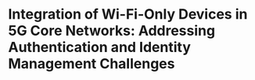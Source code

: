 # Integration of Wi-Fi-Only Devices in 5G Core Networks: Addressing Authentication and Identity Management Challenges
